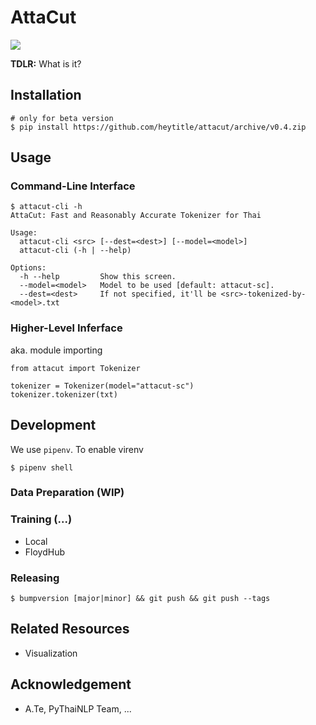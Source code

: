 # AttaCut
[![](https://api.travis-ci.com/heytitle/attacut.svg?token=fKbtMgf3jUWLccnyVsDw&branch=master)](https://travis-ci.com/heytitle/attacut)

**TDLR:** What is it?

## Installation

```
# only for beta version
$ pip install https://github.com/heytitle/attacut/archive/v0.4.zip
```

## Usage
### Command-Line Interface
```
$ attacut-cli -h
AttaCut: Fast and Reasonably Accurate Tokenizer for Thai

Usage:
  attacut-cli <src> [--dest=<dest>] [--model=<model>]
  attacut-cli (-h | --help)

Options:
  -h --help         Show this screen.
  --model=<model>   Model to be used [default: attacut-sc].
  --dest=<dest>     If not specified, it'll be <src>-tokenized-by-<model>.txt
```

### Higher-Level Inferface
aka. module importing
```
from attacut import Tokenizer

tokenizer = Tokenizer(model="attacut-sc")
tokenizer.tokenizer(txt)
```


## Development
We use `pipenv`.
To enable virenv
```
$ pipenv shell
```
### Data Preparation (WIP)

### Training (...)

- Local
- FloydHub

### Releasing
```
$ bumpversion [major|minor] && git push && git push --tags
```

## Related Resources
- Visualization

## Acknowledgement
- A.Te, PyThaiNLP Team, ...